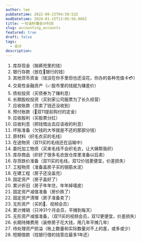 ```yaml
---
author: lee
pubDatetime: 2022-09-23T04:58:53Z
modDatetime: 2024-01-15T13:05:56.066Z
title: 一句话秒懂会计科目
slug: accounting_accounts
featured: true
draft: false
tags:
  - 会计
description: 
---
```


1. 库存现金（揣裤兜里的钱）
2. 银行存款（放在🏦银行的钱）
3. 其他货币资金（钱没在你手里但也还没花，你办的各种充值卡💳）
4. 交易性金融资产（📈股市里的钱就为赚差价）
5. 债权投资（买债券为了赚利息）
6. 长期股权投资（买别家公司服票为了长久经营）
7. 应收账款（货卖了钱还没收到）
8. 预付账款（🍑双11提前购付的定金）
9. 应收股利（买股票分红）
10. 应收利息（把钱借出去应该收的利息）
11. 坏账准备（欠钱的大爷就是不还的那部分钱）
12. 原材料（织毛衣买的毛线）
13. 在途物资（双11买的毛线还在运输中）
14. 委托加工物资（买来毛线不会织毛衣，让大姨帮我织）
15. 库存商品（织好了很多毛衣放仓库里准备以后卖）
16. 存货跌价准备（双11买的毛线，双12价钱更便宜，价差损失）
17. 工程物资（准备盖房子买的钢筋水泥）
18. 在建工程（房子还没盖完）
19. 固定资产（房子盖好了）
20. 累计折旧（房子年年住，年年掉墙皮）
21. 固定资产减值准备（房价跌了）
22. 固定资产清理（房子准备卖了）
23. 无形资产（买的🐧、视频会员）
24. 累计摊销（只冲31个月会员，平摊到每天）
25. 无形资产减值准备，（双11买的视频会员，双12更便宜，价差损失）
26. 长期待摊费用（装修房子花大钱，用几年平摊几年）
27. 待处理资产损溢（账上数量和实际数量对不上的差，或多或少）
28. 短期借款（找银行借的钱答应最多1年还）
